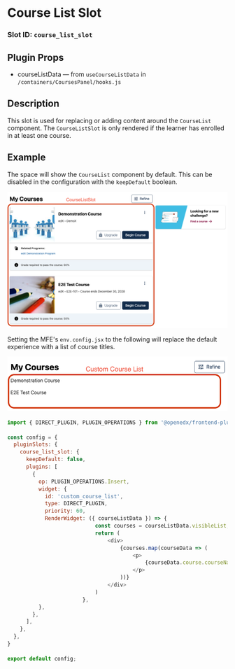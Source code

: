 # Course List Slot

### Slot ID: `course_list_slot`

## Plugin Props

* courseListData — from `useCourseListData` in `/containers/CoursesPanel/hooks.js`

## Description

This slot is used for replacing or adding content around the `CourseList` component. The `CourseListSlot` is only rendered if the learner has enrolled in at least one course.

## Example

The space will show the `CourseList` component by default. This can be disabled in the configuration with the `keepDefault` boolean. 

![Screenshot of the CourseListSlot](./images/course_list_slot.png)

Setting the MFE's `env.config.jsx` to the following will replace the default experience with a list of course titles.

![Screenshot of a custom course list](./images/readme_custom_course_list.png)

```js
import { DIRECT_PLUGIN, PLUGIN_OPERATIONS } from '@openedx/frontend-plugin-framework';

const config = {
  pluginSlots: {
    course_list_slot: {
      keepDefault: false,
      plugins: [
        {
          op: PLUGIN_OPERATIONS.Insert,
          widget: {
            id: 'custom_course_list',
            type: DIRECT_PLUGIN,
            priority: 60,
            RenderWidget: ({ courseListData }) => {
							const courses = courseListData.visibleList;
							return (
								<div>
									{courses.map(courseData => (
										<p>
											{courseData.course.courseName}
										</p>
									))}
								</div>
							)
						},
          },
        },
      ],
    },
  },
}

export default config;
```